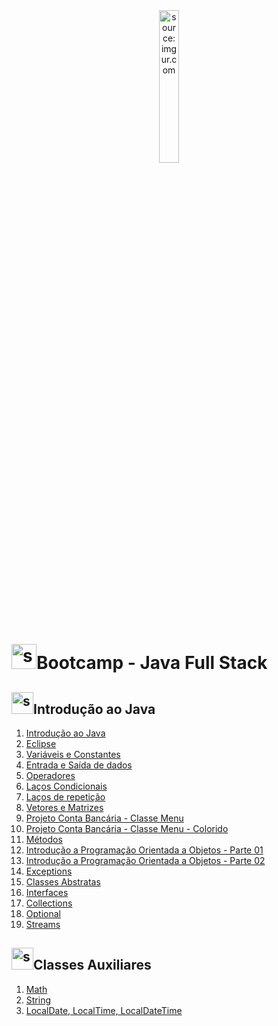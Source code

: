 <div align="center">
    <img src="https://i.imgur.com/IaD4lwg.png" title="source: imgur.com" width="25%"/>
</div>
<h1><img src="https://i.imgur.com/JSfXyzm.png" title="source: imgur.com" width="40px"/>Bootcamp - Java Full Stack </h1>

<h2><img src="https://i.imgur.com/JSfXyzm.png" title="source: imgur.com" width="35px"/>Introdução ao Java</h2>

1. <a href="01.md" >Introdução ao Java</a>
2. <a href="02.md" >Eclipse</a>
3. <a href="03.md" >Variáveis e Constantes</a>
4. <a href="04.md" >Entrada e Saída de dados</a>
5. <a href="05.md">Operadores</a>
6. <a href="06.md">Laços Condicionais</a>
7. <a href="07.md">Laços de repetição</a>
8. <a href="08.md">Vetores e Matrizes</a>
9. <a href="pr01.md">Projeto Conta Bancária - Classe Menu</a>
10. <a href="pr02.md">Projeto Conta Bancária - Classe Menu - Colorido</a>
11. <a href="09.md" >Métodos</a> 
12. <a href="10.md" >Introdução a Programação Orientada a Objetos - Parte 01</a>
13. <a href="11.md" >Introdução a Programação Orientada a Objetos - Parte 02</a>
14. <a href="12.md" >Exceptions</a>
15. <a href="13.md" >Classes Abstratas</a>
16. <a href="14.md" >Interfaces</a>
17. <a href="15.md" >Collections</a>
18. <a href="16.md" >Optional</a> 
19. <a href="17.md" >Streams</a> 

<h2><img src="https://i.imgur.com/JSfXyzm.png" title="source: imgur.com" width="35px"/>Classes Auxiliares</h2>

1. <a href="b01.md" >Math</a>
2. <a href="b02.md" >String</a>
3. <a href="b03.md" >LocalDate, LocalTime, LocalDateTime</a>

<!-- <br /><br />
	
<div align="center"><a href="../README.md"><img src="https://i.imgur.com/kfHCxif.png" title="source: imgur.com" width="5%"/></a></div>
<div align="center">Home</div>
-->
